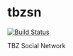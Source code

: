 # tbzsn
[![Build Status](https://travis-ci.org/CollaByte/tbzsn.svg?branch=master)](https://travis-ci.org/CollaByte/tbzsn)

TBZ Social Network
